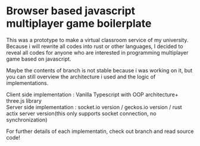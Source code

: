 # Browser based javascript multiplayer game boilerplate

This was a prototype to make a virtual classroom service of my university.
Because i will rewrite all codes into rust or other languages, I decided to reveal all codes for anyone who are interested in programming multiplayer game based on javascript.

Maybe the contents of branch is not stable because i was working on it, but you can still overview the architecture i used and the logic of implementations.

Client side implementation : Vanilla Typescript with OOP architecture+ three.js library
<br>
Server side implementation : socket.io version / geckos.io version / rust actix server version(this only supports socket connection, no synchronization)

For further details of each implementatin, check out branch and read source code!
